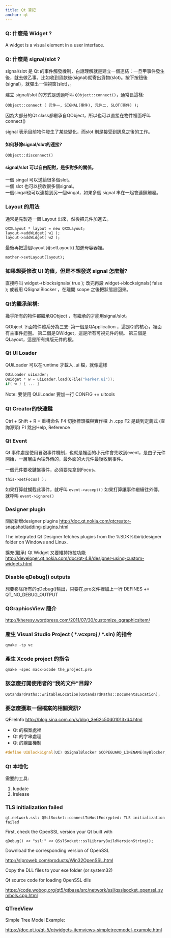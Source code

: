 ```yaml
---
title: Qt 筆記
anchor: qt
---
```



### Q: 什麼是 Widget ?
A widget is a visual element in a user interface.

### Q: 什麼是 signal/slot ?

signal/slot 是 Qt 的事件觸發機制，白話理解就是建立一個連結：一旦甲事件發生後，就去做乙事。比如收到貨款後(signal)就寄出貨物(slot)。按下按鈕後(signal)，就彈出一個視窗(slot)，。

建立 signal/slot 的方式是透過呼叫 `QObject::connect()`，通常長這樣:

    QObject::connect ( 元件一, SIGNAL(事件), 元件二, SLOT(事件) );

因為大部分的Qt class都繼承自QObject，所以也可以直接在物件裡面呼叫connect()

signal 表示目前物件發生了某些變化，而slot 則是接受到訊息之後的工作。


#### 如何移除signal/slot的連接?

    QObject::disconnect()


#### signal/slot 可以自由配對，是多對多的關係。

一個 singal 可以送給很多個slot。<br>
一個 slot 也可以接收很多個signal。<br>
一個singal也可以連接到另一個singal，如果多個 signal 串在一起會連鎖觸發。


### Layout 的用法

通常是先製造一個 Layout 出來，然後把元件加進去。

```
QXXLayout * layout = new QXXLayout;
layout->addWidget( w1 );
layout->addWidget( w2 );
```

最後再把這個layout 用setLayout() 加進母容器裡。

    mother->setLayout(layout);

### 如果想要修改 UI 的值，但是不想發送 signal 怎麼辦?

直接呼叫 widget->blocksignals( true ); 改完再設 widget->blocksignals( false );
或者用 QSignalBlocker ，在離開 scope 之後把狀態設回來。


###  Qt的繼承架構:

幾乎所有的物件都繼承QObject ，有繼承的才能用signal/slot。

QObject 下面物件體系分為三支: 
第一個是QApplication ，這是Qt的核心，裡面有主事件迴圈。
第二個是QWidget，這是所有可視元件的根。
第三個是QLayout，這是所有排版元件的根。

### Qt UI Loader

QUiLoader 可以在runtime 才載入 .ui 檔，就像這樣

```cpp
QUiLoader uiLoader;
QWidget * w = uiLoader.load(QFile("kerker.ui"));
if( w ) { ... }
```

Note: 要使用 QUiLoader 要加一行 CONFIG += uitools

### Qt Creator的快速鍵

Ctrl + Shift + R = 重構命名
F4 切換標頭檔與實作檔 .h .cpp 
F2 是跳到定義式 (查詢源頭)
F1 跳出Help, Reference

### Qt Event

Qt 事件處是使用冒泡事件機制，也就是裡面的小元件會先收到event，是由子元件開始，一層層由內往外傳的，最外面的大元件最後收到事件。

一個元件要收鍵盤事件，必須要先拿到Focus。

    this->setFocus( );

如果打算就攔截此事件，就呼叫 `event->accept()`
如果打算讓事件繼續往外傳，就呼叫 `event->ignore()`

### Designer plugin 

關於新增designer plugins
http://doc.qt.nokia.com/qtcreator-snapshot/adding-plugins.html

The integrated Qt Designer  fetches plugins from the %SDK%\bin\designer folder on Windows and Linux.

擴充(繼承) Qt Widget 又要維持拖拉功能
http://developer.qt.nokia.com/doc/qt-4.8/designer-using-custom-widgets.html

### Disable qDebug() outputs

想要移除所有的qDebug()輸出，只要在.pro文件裡加上一行
DEFINES += QT_NO_DEBUG_OUTPUT

### QGraphicsView 簡介

http://kheresy.wordpress.com/2011/07/30/customize_qgraphicsitem/


### 產生 Visual Studio Project ( *.vcxproj / *.sln) 的指令

    qmake -tp vc

### 產生 Xcode project 的指令

    qmake -spec macx-xcode the_project.pro

### 該怎麼打開使用者的"我的文件"目錄?

    QStandardPaths::writableLocation(QStandardPaths::DocumentsLocation);

### 要怎麼獲取一個檔案的相關資訊?

QFileInfo
http://blog.sina.com.cn/s/blog_3e62c50d01013xd4.html

- Qt 的檔案處裡
- Qt 的字串處理
- Qt 的繪圖機制

```cpp
#define UIBlockSignal(UI) QSignalBlocker SCOPEGUARD_LINENAME(myBlocker, __LINE__)  ((UI));
```

### Qt 本地化

需要的工具:

1. lupdate
2. lrelease

### TLS initialization failed 

    qt.network.ssl: QSslSocket::connectToHostEncrypted: TLS initialization failed

First, check the OpenSSL version your Qt built with

    qDebug() << "ssl:" << QSslSocket::sslLibraryBuildVersionString();

Download the corresponding version of OpenSSL

<http://slproweb.com/products/Win32OpenSSL.html>

Copy the DLL files to your exe folder (or system32)

Qt source code for loading OpenSSL dlls

<https://code.woboq.org/qt5/qtbase/src/network/ssl/qsslsocket_openssl_symbols.cpp.html>


### QTreeView 

Simple Tree Model Example:

<https://doc.qt.io/qt-5/qtwidgets-itemviews-simpletreemodel-example.html>
